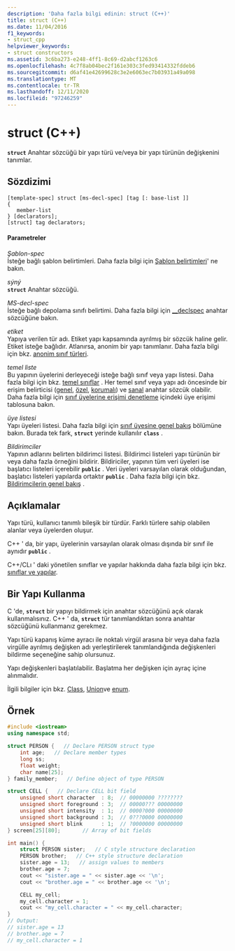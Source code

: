 ```yaml
---
description: 'Daha fazla bilgi edinin: struct (C++)'
title: struct (C++)
ms.date: 11/04/2016
f1_keywords:
- struct_cpp
helpviewer_keywords:
- struct constructors
ms.assetid: 3c6ba273-e248-4ff1-8c69-d2abcf1263c6
ms.openlocfilehash: 4c7f8ab04bec2f161e303c3fed93414332fddeb6
ms.sourcegitcommit: d6af41e42699628c3e2e6063ec7b03931a49a098
ms.translationtype: MT
ms.contentlocale: tr-TR
ms.lasthandoff: 12/11/2020
ms.locfileid: "97246259"
---
```

# <a name="struct-c"></a>struct (C++)

**`struct`** Anahtar sözcüğü bir yapı türü ve/veya bir yapı türünün değişkenini tanımlar.

## <a name="syntax"></a>Sözdizimi

```
[template-spec] struct [ms-decl-spec] [tag [: base-list ]]
{
   member-list
} [declarators];
[struct] tag declarators;
```

#### <a name="parameters"></a>Parametreler

*Şablon-spec*<br/>
İsteğe bağlı şablon belirtimleri. Daha fazla bilgi için [Şablon belirtimleri](templates-cpp.md)' ne bakın.

*sýný*<br/>
**`struct`** Anahtar sözcüğü.

*MS-decl-spec*<br/>
İsteğe bağlı depolama sınıfı belirtimi. Daha fazla bilgi için [__declspec](../cpp/declspec.md) anahtar sözcüğüne bakın.

*etiket*<br/>
Yapıya verilen tür adı. Etiket yapı kapsamında ayrılmış bir sözcük haline gelir. Etiket isteğe bağlıdır. Atlanırsa, anonim bir yapı tanımlanır. Daha fazla bilgi için bkz. [anonim sınıf türleri](../cpp/anonymous-class-types.md).

*temel liste*<br/>
Bu yapının üyelerini derleyeceği isteğe bağlı sınıf veya yapı listesi. Daha fazla bilgi için bkz. [temel sınıflar](../cpp/base-classes.md) . Her temel sınıf veya yapı adı öncesinde bir erişim belirticisi ([genel](../cpp/public-cpp.md), [özel](../cpp/private-cpp.md), [korumalı](../cpp/protected-cpp.md)) ve [sanal](../cpp/virtual-cpp.md) anahtar sözcük olabilir. Daha fazla bilgi için [sınıf üyelerine erişimi denetleme](member-access-control-cpp.md) içindeki üye erişimi tablosuna bakın.

*üye listesi*<br/>
Yapı üyeleri listesi. Daha fazla bilgi için [sınıf üyesine genel bakış](../cpp/class-member-overview.md) bölümüne bakın. Burada tek fark, **`struct`** yerinde kullanılır **`class`** .

*Bildirimciler*<br/>
Yapının adlarını belirten bildirimci listesi. Bildirimci listeleri yapı türünün bir veya daha fazla örneğini bildirir. Bildiriciler, yapının tüm veri üyeleri ise başlatıcı listeleri içerebilir **`public`** . Veri üyeleri varsayılan olarak olduğundan, başlatıcı listeleri yapılarda ortaktır **`public`** .  Daha fazla bilgi için bkz. [Bildirimcilerin genel bakış](./declarations-and-definitions-cpp.md) .

## <a name="remarks"></a>Açıklamalar

Yapı türü, kullanıcı tanımlı bileşik bir türdür. Farklı türlere sahip olabilen alanlar veya üyelerden oluşur.

C++ ' da, bir yapı, üyelerinin varsayılan olarak olması dışında bir sınıf ile aynıdır **`public`** .

C++/CLı ' daki yönetilen sınıflar ve yapılar hakkında daha fazla bilgi için bkz. [sınıflar ve yapılar](../extensions/classes-and-structs-cpp-component-extensions.md).

## <a name="using-a-structure"></a>Bir Yapı Kullanma

C 'de, **`struct`** bir yapıyı bildirmek için anahtar sözcüğünü açık olarak kullanmalısınız. C++ ' da, **`struct`** tür tanımlandıktan sonra anahtar sözcüğünü kullanmanız gerekmez.

Yapı türü kapanış küme ayracı ile noktalı virgül arasına bir veya daha fazla virgülle ayrılmış değişken adı yerleştirilerek tanımlandığında değişkenleri bildirme seçeneğine sahip olursunuz.

Yapı değişkenleri başlatılabilir. Başlatma her değişken için ayraç içine alınmalıdır.

İlgili bilgiler için bkz. [Class](../cpp/class-cpp.md), [Union](../cpp/unions.md)ve [enum](../cpp/enumerations-cpp.md).

## <a name="example"></a>Örnek

```cpp
#include <iostream>
using namespace std;

struct PERSON {   // Declare PERSON struct type
    int age;   // Declare member types
    long ss;
    float weight;
    char name[25];
} family_member;   // Define object of type PERSON

struct CELL {   // Declare CELL bit field
    unsigned short character  : 8;  // 00000000 ????????
    unsigned short foreground : 3;  // 00000??? 00000000
    unsigned short intensity  : 1;  // 0000?000 00000000
    unsigned short background : 3;  // 0???0000 00000000
    unsigned short blink      : 1;  // ?0000000 00000000
} screen[25][80];       // Array of bit fields

int main() {
    struct PERSON sister;   // C style structure declaration
    PERSON brother;   // C++ style structure declaration
    sister.age = 13;   // assign values to members
    brother.age = 7;
    cout << "sister.age = " << sister.age << '\n';
    cout << "brother.age = " << brother.age << '\n';

    CELL my_cell;
    my_cell.character = 1;
    cout << "my_cell.character = " << my_cell.character;
}
// Output:
// sister.age = 13
// brother.age = 7
// my_cell.character = 1
```
